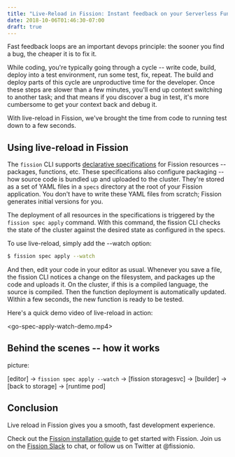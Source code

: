 ```yaml
---
title: "Live-Reload in Fission: Instant feedback on your Serverless Functions"
date: 2018-10-06T01:46:30-07:00
draft: true
---
```


Fast feedback loops are an important devops principle: the sooner you
find a bug, the cheaper it is to fix it.

While coding, you're typically going through a cycle -- write code,
build, deploy into a test environment, run some test, fix, repeat.
The build and deploy parts of this cycle are unproductive time for the
developer.  Once these steps are slower than a few minutes, you'll end
up context switching to another task; and that means if you discover a
bug in test, it's more cumbersome to get your context back and debug
it.

With live-reload in Fission, we've brought the time from code to
running test down to a few seconds.

## Using live-reload in Fission

The `fission` CLI supports [declarative specifications](...) for
Fission resources -- packages, functions, etc.  These specifications
also configure packaging -- how source code is bundled up and uploaded
to the cluster.  They're stored as a set of YAML files in a `specs`
directory at the root of your Fission application.  You don't have to
write these YAML files from scratch; Fission generates initial
versions for you.

The deployment of all resources in the specifications is triggered by
the `fission spec apply` command.  With this command, the fission CLI
checks the state of the cluster against the desired state as
configured in the specs.

To use live-reload, simply add the --watch option:

```sh
$ fission spec apply --watch
```

And then, edit your code in your editor as usual.  Whenever you save a
file, the fission CLI notices a change on the filesystem, and packages
up the code and uploads it.  On the cluster, if this is a compiled
language, the source is compiled. Then the function deployment is
automatically updated.  Within a few seconds, the new function is
ready to be tested.

Here's a quick demo video of live-reload in action:

<go-spec-apply-watch-demo.mp4>

## Behind the scenes -- how it works

picture:

[editor] -> `fission spec apply --watch` -> [fission storagesvc] -> [builder] -> [back to storage] -> [runtime pod]

## Conclusion

Live reload in Fission gives you a smooth, fast development
experience.

Check out the [Fission installation guide](https://docs.fission.io/installation/) to get started with
Fission.  Join us on the [Fission Slack](http://slack.fission.io) to chat, or follow us on Twitter at @fissionio.
